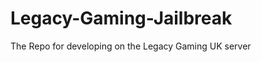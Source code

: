 Legacy-Gaming-Jailbreak
=======================

The Repo for developing on the Legacy Gaming UK server
